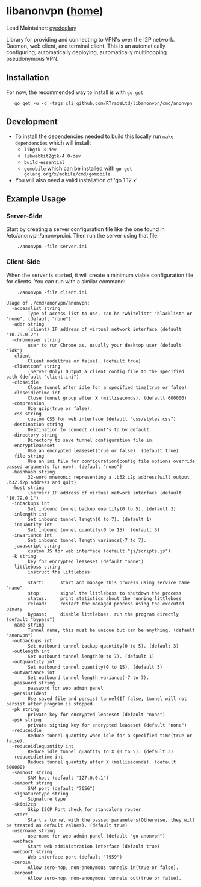 
libanonvpn ([home](/))
======================

Lead Maintainer: [eyedeekay](https://github.com/eyedeekay)

Library for providing and connecting to VPN's over the I2P network.
Daemon, web client, and terminal client. This is an automatically
configuring, automatically deploying, automatically multihopping
pseudonymous VPN.

Installation
-------------

For now, the recommended way to install is with ```go get```

       go get -u -d -tags cli github.com/RTradeLtd/libanonvpn/cmd/anonvpn

Development
-----------

  - To install the dependencies needed to build this locally run
   `make dependencies` which will install:
    - `libgtk-3-dev`
    - `libwebkit2gtk-4.0-dev`
    - `build-essential`
    - `gomobile` which can be installed with `go get golang.org/x/mobile/cmd/gomobile`
  - You will also need a valid installation of 'go 1.12.x'

Example Usage
-------------

### Server-Side

Start by creating a server configuration file like the one found in
/etc/anonvpn/anonvpn.ini. Then run the server using that file:

        ./anonvpn -file server.ini


### Client-Side

When the server is started, it will create a minimum viable configuration
file for clients. You can run with a similar command:

        ./anonvpn -file client.ini


```
Usage of ./cmd/anonvpn/anonvpn:
  -accesslist string
    	Type of access list to use, can be "whitelist" "blacklist" or "none". (default "none")
  -addr string
    	(client) IP address of virtual network interface (default "10.79.0.2")
  -chromeuser string
    	user to run Chrome as, usually your desktop user (default "idk")
  -client
    	Client mode(true or false). (default true)
  -clientconf string
    	(Server Only) Output a client config file to the specified path (default "client.ini")
  -closeidle
    	Close tunnel after idle for a specified time(true or false).
  -closeidletime int
    	Close tunnel group after X (milliseconds). (default 600000)
  -compression
    	Uze gzip(true or false).
  -css string
    	custom CSS for web interface (default "css/styles.css")
  -destination string
    	Destination to connect client's to by default.
  -directory string
    	Directory to save tunnel configuration file in.
  -encryptleaseset
    	Use an encrypted leaseset(true or false). (default true)
  -file string
    	Use an ini file for configuration(config file options override passed arguments for now). (default "none")
  -hashhash string
    	32-word mnemonic representing a .b32.i2p address(will output .b32.i2p address and quit)
  -host string
    	(server) IP address of virtual network interface (default "10.79.0.1")
  -inbackups int
    	Set inbound tunnel backup quantity(0 to 5). (default 3)
  -inlength int
    	Set inbound tunnel length(0 to 7). (default 1)
  -inquantity int
    	Set inbound tunnel quantity(0 to 15). (default 5)
  -invariance int
    	Set inbound tunnel length variance(-7 to 7).
  -javascript string
    	custom JS for web interface (default "js/scripts.js")
  -k string
    	key for encrypted leaseset (default "none")
  -littleboss string
    	instruct the littleboss:
    	
    	start:		start and manage this process using service name "name"
    	stop:		signal the littleboss to shutdown the process
    	status:		print statistics about the running littleboss
    	reload:		restart the managed process using the executed binary
    	bypass:		disable littleboss, run the program directly (default "bypass")
  -name string
    	Tunnel name, this must be unique but can be anything. (default "anonvpn")
  -outbackups int
    	Set outbound tunnel backup quantity(0 to 5). (default 3)
  -outlength int
    	Set outbound tunnel length(0 to 7). (default 1)
  -outquantity int
    	Set outbound tunnel quantity(0 to 15). (default 5)
  -outvariance int
    	Set outbound tunnel length variance(-7 to 7).
  -password string
    	password for web admin panel
  -persistident
    	Use saved file and persist tunnel(If false, tunnel will not persist after program is stopped.
  -pk string
    	private key for encrypted leaseset (default "none")
  -psk string
    	private signing key for encrypted leaseset (default "none")
  -reduceidle
    	Reduce tunnel quantity when idle for a specified time(true or false).
  -reduceidlequantity int
    	Reduce idle tunnel quantity to X (0 to 5). (default 3)
  -reduceidletime int
    	Reduce tunnel quantity after X (milliseconds). (default 600000)
  -samhost string
    	SAM host (default "127.0.0.1")
  -samport string
    	SAM port (default "7656")
  -signaturetype string
    	Signature type
  -skipi2cp
    	Skip I2CP Port check for standalone router
  -start
    	Start a tunnel with the passed parameters(Otherwise, they will be treated as default values). (default true)
  -username string
    	username for web admin panel (default "go-anonvpn")
  -webface
    	Start web administration interface (default true)
  -webport string
    	Web interface port (default "7959")
  -zeroin
    	Allow zero-hop, non-anonymous tunnels in(true or false).
  -zeroout
    	Allow zero-hop, non-anonymous tunnels out(true or false).
```


